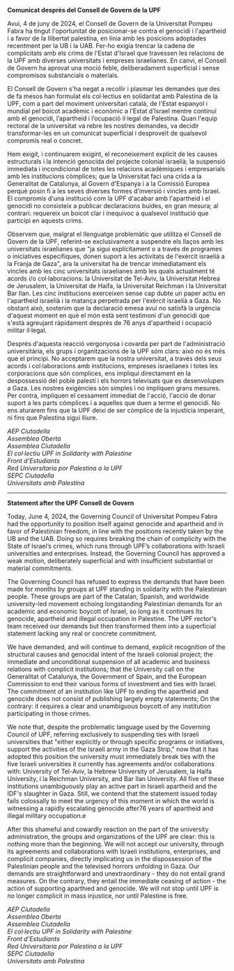 **Comunicat després del Consell de Govern de la UPF**

Avui, 4 de juny de 2024, el Consell de Govern de la Universitat Pompeu Fabra ha tingut l'oportunitat de posicionar-se contra el genocidi i l'apartheid i a favor de la llibertat palestina, en línia amb les posicions adoptades recentment per la UB i la UAB. Fer-ho exigia trencar la cadena de complicitats amb els crims de l'Estat d'Israel que travessen les relacions de la UPF amb diverses universitats i empreses israelianes. En canvi, el Consell de Govern ha aprovat una moció feble, deliberadament superficial i sense compromisos substancials o materials.

El Consell de Govern s'ha negat a recollir i plasmar les demandes que des de fa mesos han formulat els col·lectius en solidaritat amb Palestina de la UPF, com a part del moviment universitari català, de l'Estat espanyol i mundial pel boicot acadèmic i econòmic a l’Estat d’Israel mentre continuï amb el genocidi, l’apartheid i l’ocupació il·legal de Palestina. Quan l'equip rectoral de la universitat va rebre les nostres demandes, va decidir transformar-les en un comunicat superficial i desproveït de qualsevol compromís real o concret.

Hem exigit, i continuarem exigint, el reconeixement explícit de les causes estructurals i la intenció genocida del projecte colonial israelià; la suspensió immediata i incondicional de totes les relacions acadèmiques i empresarials amb les institucions còmplices; que la Universitat faci una crida a la Generalitat de Catalunya, al Govern d'Espanya i a la Comissió Europea perquè posin fi a les seves diverses formes d'inversió i vincles amb Israel. El compromís d'una institució com la UPF d'acabar amb l'apartheid i el genocidi no consisteix a publicar declaracions buides, en gran mesura; al contrari: requereix un boicot clar i inequívoc a qualsevol institució que participi en aquests crims.

Observem que, malgrat el llenguatge problemàtic que utilitza el Consell de Govern de la UPF, referint-se exclusivament a suspendre els llaços amb les universitats israelianes que "ja sigui explícitament o a través de programes o iniciatives específiques, donen suport a les activitats de l'exèrcit israelià a la Franja de Gaza", ara la universitat ha de trencar immediatament els vincles amb les cinc universitats israelianes amb les quals actualment té acords i/o col·laboracions: la Universitat de Tel-Aviv, la Universitat Hebrea de Jerusalem, la Universitat de Haifa, la Universitat Reichman i la Universitat Bar Ilan. Les cinc institucions exerceixen sense cap dubte un paper actiu en l'apartheid israelià i la matança perpetrada per l'exèrcit israelià a Gaza. No obstant això, sostenim que la declaració emesa avui no satisfà la urgència d'aquest moment en què el món està sent testimoni d'un genocidi que s'està agreujant ràpidament després de 76 anys d'apartheid i ocupació militar il·legal.

Després d'aquesta reacció vergonyosa i covarda per part de l'administració universitària, els grups i organitzacions de la UPF sóm clars: això no és més que el principi. No acceptarem que la nostra universitat, a través dels seus acords i col·laboracions amb institucions, empreses israelianes i totes les corporacions que són complices, ens impliqui directament en la despossessió del poble palestí i els horrors televisats que es desenvolupen a Gaza. Les nostres exigències són simples i no impliquen grans mesures. Per contra, impliquen el cessament immediat de l'acció, l'acció de donar suport a les parts cómplices i a aquelles que duen a terme  el genocidi. No ens aturarem fins que la UPF deixi de ser còmplice de la injustícia imperant, ni fins que Palestina sigui lliure.

*AEP Ciutadella*<br>
*Assemblea Oberta*<br>
*Assemblea Ciutadella*<br>
*El col·lectiu UPF in Solidarity with Palestine*<br>
*Front d'Estudiants*<br>
*Red Universitaria por Palestina a la UPF*<br>
*SEPC Ciutadella*<br>
*Universitats amb Palestina*<br>

---

**Statement after the UPF Consell de Govern**

Today, June 4, 2024, the Governing Council of Universitat Pompeu Fabra had the opportunity to position itself against genocide and apartheid and in favor of Palestinian freedom, in line with the positions recently taken by the UB and the UAB. Doing so requires breaking the chain of complicity with the State of Israel’s crimes, which runs through UPF’s collaborations with Israeli universities and enterprises. Instead, the Governing Council has approved a weak motion, deliberately superficial and with insufficient substantial or material commitments. 

The Governing Council has refused  to  express the demands that have been made for months by groups at UPF standing in solidarity with the Palestinian people. These groups are part of the Catalan, Spanish, and worldwide university-led movement echoing longstanding Palestinian demands for an academic and economic boycott of Israel, so long as it continues its genocide, apartheid and illegal occupation in Palestine. The UPF rector's team received our demands but then transformed them into a superficial statement lacking any real or concrete commitment.

We have demanded, and will continue to demand, explicit recognition of the structural causes and genocidal intent of the Israeli colonial project; the immediate and unconditional suspension of all academic and business relations with complicit institutions; that the University call on the Generalitat of Catalunya, the Government of Spain, and the European Commission to end their various forms of investment and ties with Israel. The commitment of an institution like UPF to ending the apartheid and genocide does not consist of publishing largely empty statements; On the contrary: it requires a clear and unambiguous boycott of any institution participating in those crimes. 

We note that, despite the problematic language used by the Governing Council of UPF, referring exclusively to suspending ties with Israeli universities that "either explicitly or through specific programs or initiatives, support the activities of the Israeli army in the Gaza Strip," now that it has adopted this position the university must immediately break ties with the five Israeli universities it currently has agreements and/or collaborations with: University of Tel-Aviv, la Hebrew University of Jerusalem, la Haifa University, i la Reichman University, and Bar Ilan University. All five of these institutions unambiguously play an active part in Israeli apartheid and the IDF's slaughter in Gaza. Still, we contend that the statement issued today fails colossally to meet the urgency of this moment in which the world is witnessing a rapidly escalating genocide after76 years of apartheid and illegal military occupation.e

After this shameful and cowardly reaction on the part of the university administration, the groups and organizations of the UPF are clear: this is nothing more than the beginning. We will not accept our university, through its agreements and collaborations with Israeli institutions, enterprises, and complicit companies, directly implicating us in the dispossession of the Palestinian people and the televised horrors unfolding in Gaza. Our demands are straightforward and unextraordinary - they do not entail grand measures. On the contrary, they entail the immediate ceasing of action - the action of supporting aparthied and genocide. We will not stop until UPF is no longer complicit in mass injustice, nor until Palestine is free. 

*AEP Ciutadella*<br>
*Assemblea Oberta*<br>
*Assemblea Ciutadella*<br>
*El col·lectiu UPF in Solidarity with Palestine*<br>
*Front d'Estudiants*<br>
*Red Universitaria por Palestina a la UPF*<br>
*SEPC Ciutadella*<br>
*Universitats amb Palestina*<br>


